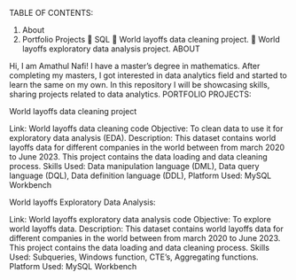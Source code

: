 TABLE OF CONTENTS:

1.	About
2.	Portfolio Projects
	SQL
	World layoffs data cleaning project.
	World layoffs exploratory data analysis project. 
ABOUT

Hi, I am Amathul Nafi! I have a master’s degree in mathematics. After completing my masters, I got interested in data analytics field and started to learn the same on my own. In this repository I will be showcasing skills, sharing projects related to data analytics.
PORTFOLIO PROJECTS:

World layoffs data cleaning project

Link: World layoffs data cleaning code
Objective: To clean data to use it for exploratory data analysis (EDA).
Description: This dataset contains world layoffs data for different companies in the world between from march 2020 to June 2023. This project contains the data loading and data cleaning process.
Skills Used: Data manipulation language (DML), Data query language (DQL), Data definition language (DDL), 
Platform Used: MySQL Workbench

World layoffs Exploratory Data Analysis:

Link: World layoffs exploratory data analysis code
Objective: To explore world layoffs data.
Description: This dataset contains world layoffs data for different companies in the world between from march 2020 to June 2023. This project contains the data loading and data cleaning process.
Skills Used: Subqueries, Windows function, CTE’s, Aggregating functions. 
Platform Used: MySQL Workbench

